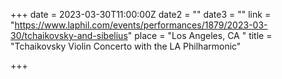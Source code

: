 +++
date = 2023-03-30T11:00:00Z
date2 = ""
date3 = ""
link = "https://www.laphil.com/events/performances/1879/2023-03-30/tchaikovsky-and-sibelius"
place = "Los Angeles, CA "
title = "Tchaikovsky Violin Concerto with the LA Philharmonic"

+++
